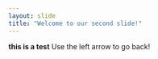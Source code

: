 ```yaml
---
layout: slide
title: "Welcome to our second slide!"
---
```

**this is a test**
Use the left arrow to go back!
